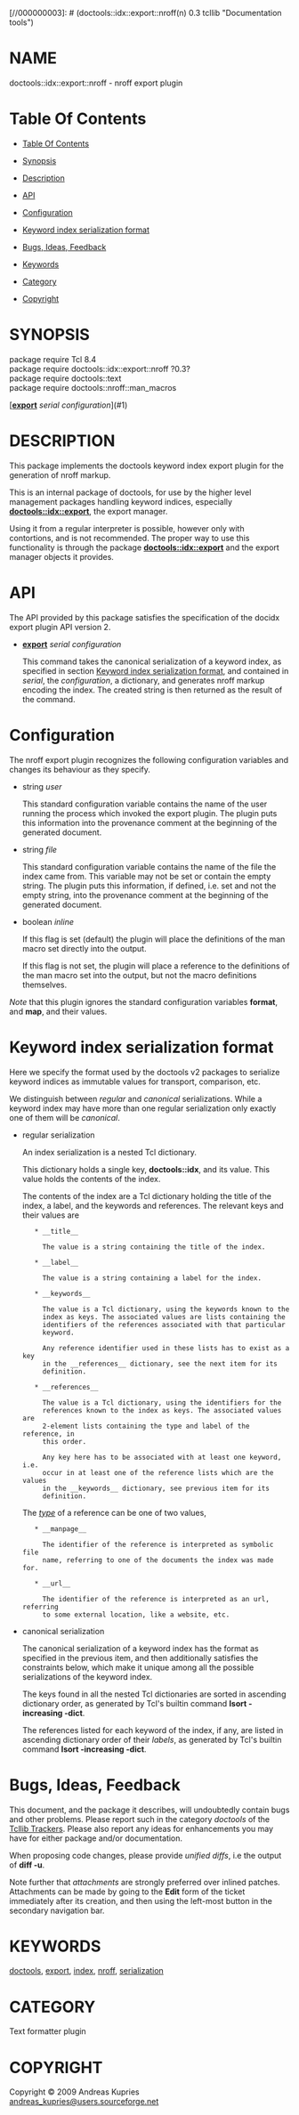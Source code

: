 
[//000000001]: # (doctools::idx::export::nroff - Documentation tools)
[//000000002]: # (Generated from file 'plugin.inc' by tcllib/doctools with format 'markdown')
[//000000003]: # (doctools::idx::export::nroff(n) 0.3 tcllib "Documentation tools")

# NAME

doctools::idx::export::nroff - nroff export plugin

# <a name='toc'></a>Table Of Contents

  -  [Table Of Contents](#toc)

  -  [Synopsis](#synopsis)

  -  [Description](#section1)

  -  [API](#section2)

  -  [Configuration](#section3)

  -  [Keyword index serialization format](#section4)

  -  [Bugs, Ideas, Feedback](#section5)

  -  [Keywords](#keywords)

  -  [Category](#category)

  -  [Copyright](#copyright)

# <a name='synopsis'></a>SYNOPSIS

package require Tcl 8.4  
package require doctools::idx::export::nroff ?0.3?  
package require doctools::text  
package require doctools::nroff::man_macros  

[__[export](../../../../index.md#export)__ *serial* *configuration*](#1)  

# <a name='description'></a>DESCRIPTION

This package implements the doctools keyword index export plugin for the
generation of nroff markup.

This is an internal package of doctools, for use by the higher level management
packages handling keyword indices, especially
__[doctools::idx::export](idx_export.md)__, the export manager.

Using it from a regular interpreter is possible, however only with contortions,
and is not recommended. The proper way to use this functionality is through the
package __[doctools::idx::export](idx_export.md)__ and the export manager
objects it provides.

# <a name='section2'></a>API

The API provided by this package satisfies the specification of the docidx
export plugin API version 2.

  - <a name='1'></a>__[export](../../../../index.md#export)__ *serial* *configuration*

    This command takes the canonical serialization of a keyword index, as
    specified in section [Keyword index serialization format](#section4), and
    contained in *serial*, the *configuration*, a dictionary, and generates
    nroff markup encoding the index. The created string is then returned as the
    result of the command.

# <a name='section3'></a>Configuration

The nroff export plugin recognizes the following configuration variables and
changes its behaviour as they specify.

  - string *user*

    This standard configuration variable contains the name of the user running
    the process which invoked the export plugin. The plugin puts this
    information into the provenance comment at the beginning of the generated
    document.

  - string *file*

    This standard configuration variable contains the name of the file the index
    came from. This variable may not be set or contain the empty string. The
    plugin puts this information, if defined, i.e. set and not the empty string,
    into the provenance comment at the beginning of the generated document.

  - boolean *inline*

    If this flag is set (default) the plugin will place the definitions of the
    man macro set directly into the output.

    If this flag is not set, the plugin will place a reference to the
    definitions of the man macro set into the output, but not the macro
    definitions themselves.

*Note* that this plugin ignores the standard configuration variables __format__,
and __map__, and their values.

# <a name='section4'></a>Keyword index serialization format

Here we specify the format used by the doctools v2 packages to serialize keyword
indices as immutable values for transport, comparison, etc.

We distinguish between *regular* and *canonical* serializations. While a keyword
index may have more than one regular serialization only exactly one of them will
be *canonical*.

  - regular serialization

    An index serialization is a nested Tcl dictionary.

    This dictionary holds a single key, __doctools::idx__, and its value. This
    value holds the contents of the index.

    The contents of the index are a Tcl dictionary holding the title of the
    index, a label, and the keywords and references. The relevant keys and their
    values are

           * __title__

             The value is a string containing the title of the index.

           * __label__

             The value is a string containing a label for the index.

           * __keywords__

             The value is a Tcl dictionary, using the keywords known to the
             index as keys. The associated values are lists containing the
             identifiers of the references associated with that particular
             keyword.

             Any reference identifier used in these lists has to exist as a key
             in the __references__ dictionary, see the next item for its
             definition.

           * __references__

             The value is a Tcl dictionary, using the identifiers for the
             references known to the index as keys. The associated values are
             2-element lists containing the type and label of the reference, in
             this order.

             Any key here has to be associated with at least one keyword, i.e.
             occur in at least one of the reference lists which are the values
             in the __keywords__ dictionary, see previous item for its
             definition.

    The *[type](../../../../index.md#type)* of a reference can be one of two
    values,

           * __manpage__

             The identifier of the reference is interpreted as symbolic file
             name, referring to one of the documents the index was made for.

           * __url__

             The identifier of the reference is interpreted as an url, referring
             to some external location, like a website, etc.

  - canonical serialization

    The canonical serialization of a keyword index has the format as specified
    in the previous item, and then additionally satisfies the constraints below,
    which make it unique among all the possible serializations of the keyword
    index.

    The keys found in all the nested Tcl dictionaries are sorted in ascending
    dictionary order, as generated by Tcl's builtin command __lsort -increasing
    -dict__.

    The references listed for each keyword of the index, if any, are listed in
    ascending dictionary order of their *labels*, as generated by Tcl's builtin
    command __lsort -increasing -dict__.

# <a name='section5'></a>Bugs, Ideas, Feedback

This document, and the package it describes, will undoubtedly contain bugs and
other problems. Please report such in the category *doctools* of the [Tcllib
Trackers](http://core.tcl.tk/tcllib/reportlist). Please also report any ideas
for enhancements you may have for either package and/or documentation.

When proposing code changes, please provide *unified diffs*, i.e the output of
__diff -u__.

Note further that *attachments* are strongly preferred over inlined patches.
Attachments can be made by going to the __Edit__ form of the ticket immediately
after its creation, and then using the left-most button in the secondary
navigation bar.

# <a name='keywords'></a>KEYWORDS

[doctools](../../../../index.md#doctools),
[export](../../../../index.md#export), [index](../../../../index.md#index),
[nroff](../../../../index.md#nroff),
[serialization](../../../../index.md#serialization)

# <a name='category'></a>CATEGORY

Text formatter plugin

# <a name='copyright'></a>COPYRIGHT

Copyright &copy; 2009 Andreas Kupries <andreas_kupries@users.sourceforge.net>
